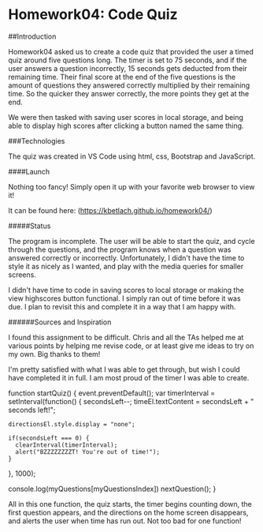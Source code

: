# Homework04: Code Quiz

##Introduction

Homework04 asked us to create a code quiz that provided the user a timed quiz around five questions long. The timer is set to 75 seconds, and if the user answers a question incorrectly, 15 seconds gets deducted from their remaining time. Their final score at the end of the five questions is the amount of questions they answered correctly multiplied by their remaining time. So the quicker they answer correctly, the more points they get at the end.

We were then tasked with saving user scores in local storage, and being able to display high scores after clicking a button named the same thing.

###Technologies

The quiz was created in VS Code using html, css, Bootstrap and JavaScript. 

####Launch

Nothing too fancy! Simply open it up with your favorite web browser to view it! 

It can be found here: (https://kbetlach.github.io/homework04/)

#####Status

The program is incomplete. The user will be able to start the quiz, and cycle through the questions, and the program knows when a question was answered correctly or incorrectly. Unfortunately, I didn't have the time to style it as nicely as I wanted, and play with the media queries for smaller screens.

I didn't have time to code in saving scores to local storage or making the view highscores button functional. I simply ran out of time before it was due. I plan to revisit this and complete it in a way that I am happy with.

######Sources and Inspiration

I found this assignment to be difficult. Chris and all the TAs helped me at various points by helping me revise code, or at least give me ideas to try on my own. Big thanks to them!

I'm pretty satisfied with what I was able to get through, but wish I could have completed it in full. I am most proud of the timer I was able to create.

function startQuiz() {
  event.preventDefault();
  var timerInterval = setInterval(function() {
    secondsLeft--;
    timeEl.textContent = secondsLeft + " seconds left!";

    directionsEl.style.display = "none";
  
    if(secondsLeft === 0) {
      clearInterval(timerInterval);
      alert("BZZZZZZZZT! You're out of time!");
    }

  }, 1000);
  
  console.log(myQuestions[myQuestionsIndex])
  nextQuestion();
}

All in this one function, the quiz starts, the timer begins counting down, the first question appears, and the directions on the home screen disappears, and alerts the user when time has run out. Not too bad for one function!



